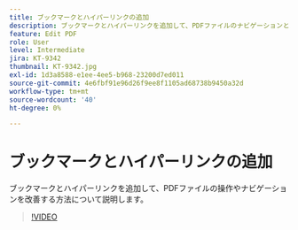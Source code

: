 ```yaml
---
title: ブックマークとハイパーリンクの追加
description: ブックマークとハイパーリンクを追加して、PDFファイルのナビゲーションと操作を改善する方法について説明します
feature: Edit PDF
role: User
level: Intermediate
jira: KT-9342
thumbnail: KT-9342.jpg
exl-id: 1d3a8588-e1ee-4ee5-b968-23200d7ed011
source-git-commit: 4e6fbf91e96d26f9ee8f1105ad68738b9450a32d
workflow-type: tm+mt
source-wordcount: '40'
ht-degree: 0%

---
```


# ブックマークとハイパーリンクの追加

ブックマークとハイパーリンクを追加して、PDFファイルの操作やナビゲーションを改善する方法について説明します。

>[!VIDEO](https://video.tv.adobe.com/v/340837?quality=12&learn=on&hidetitle=true)

